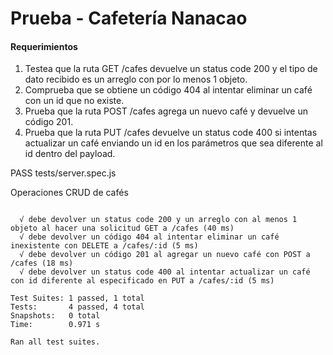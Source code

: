  # Prueba - Cafetería Nanacao

#### Requerimientos
 
 1. Testea que la ruta GET /cafes devuelve un status code 200 y el tipo de dato recibido
es un arreglo con por lo menos 1 objeto.
2. Comprueba que se obtiene un código 404 al intentar eliminar un café con un id que
no existe.
3. Prueba que la ruta POST /cafes agrega un nuevo café y devuelve un código 201.
4. Prueba que la ruta PUT /cafes devuelve un status code 400 si intentas actualizar un
café enviando un id en los parámetros que sea diferente al id dentro del payload.


 
 PASS  tests/server.spec.js
 
Operaciones CRUD de cafés
```

  √ debe devolver un status code 200 y un arreglo con al menos 1 objeto al hacer una solicitud GET a /cafes (40 ms)
  √ debe devolver un código 404 al intentar eliminar un café inexistente con DELETE a /cafes/:id (5 ms)
  √ debe devolver un código 201 al agregar un nuevo café con POST a /cafes (18 ms)
  √ debe devolver un status code 400 al intentar actualizar un café con id diferente al especificado en PUT a /cafes/:id (5 ms)

Test Suites: 1 passed, 1 total
Tests:       4 passed, 4 total
Snapshots:   0 total
Time:        0.971 s

Ran all test suites.
```
